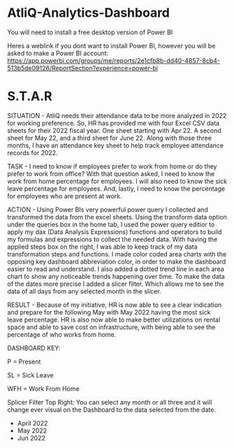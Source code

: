 # AtliQ-Analytics-Dashboard
You will need to install a free desktop version of Power BI

Heres a weblink if you dont want to install Power BI, however you will be asked to make a Power BI account: https://app.powerbi.com/groups/me/reports/2e1cfb8b-dd40-4857-8cb4-513b5de09126/ReportSection?experience=power-bi

# S.T.A.R

SITUATION - AtliQ needs their attendance data to be more analyzed in 2022 for working preference. So, HR has provided me with four Excel CSV data sheets for their 2022 fiscal year. One sheet starting with Apr 22. A second sheet for May 22, and a third sheet for June 22. Along with those three months, I have an attendance key sheet to help track employee attendance records for 2022.

TASK - I need to know if employees prefer to work from home or do they prefer to work from office? With that question asked, I need to know the work from home percentage for employees. I will also need to know the sick leave percentage for employees. And, lastly, I need to know the percentage for employees who are present at work.

ACTION - Using Power BIs very powerful power query I collected and transformed the data from the excel sheets. Using the transform data option under the queries box in the home tab, I used the power query editior to apply my dax (Data Analysis Expressions) functions and operators to build my formulas and expressions to collect the needed data. With having the applied steps box on the right, I was able to keep track of my data transformation steps and functions. I made color coded area charts with the opposing key dashboard abbreviation color, in order to make the dashboard easier to read and understand. I also added a dotted trend line in each area chart to show any noticeable trends happening over time. To make the data of the dates more precise I added a slicer filter. Which allows me to see the data of all days from any selected month in the slicer.

RESULT - Because of my initiative, HR is now able to see a clear indication and prepare for the following May with May 2022 having the most sick leave percentage. HR is also now able to make better utilizations on rental space and able to save cost on infrastructure, with being able to see the percentage of who works from home. 






DASHBOARD KEY: 

P = Present 

SL = Sick Leave

WFH = Work From Home

Splicer Filter Top Right: You can select any month or all three and it will change ever visual on the Dashboard to the data selected from the date.

- April 2022
- May 2022
- Jun 2022 


